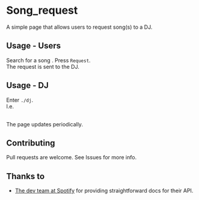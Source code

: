 # Song_request
A simple page that allows users to request song(s) to a DJ.

## Usage - Users
Search for a song . Press ```Request```.<br>
The request is sent to the DJ.

## Usage - DJ
Enter ```./dj```.<br>
I.e. <br><br>

The page updates periodically.

## Contributing
Pull requests are welcome. See Issues for more info.

## Thanks to
- [The dev team at Spotify](https://developer.spotify.com/documentation/web-api/reference/search/search/) for providing straightforward docs for their API.
